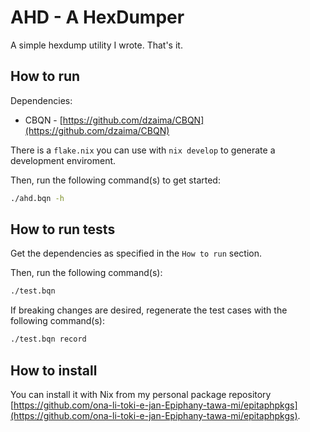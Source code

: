 # AHD - A HexDumper

A simple hexdump utility I wrote. That's it.

## How to run

Dependencies:

- CBQN - [https://github.com/dzaima/CBQN](https://github.com/dzaima/CBQN)

There is a `flake.nix` you can use with `nix develop` to generate a development
enviroment.

Then, run the following command(s) to get started:

```sh
./ahd.bqn -h
```

## How to run tests

Get the dependencies as specified in the `How to run` section.

Then, run the following command(s):

```sh
./test.bqn
```

If breaking changes are desired, regenerate the test cases with the following
command(s):

```sh
./test.bqn record
```

## How to install

You can install it with Nix from my personal package repository
[https://github.com/ona-li-toki-e-jan-Epiphany-tawa-mi/epitaphpkgs](https://github.com/ona-li-toki-e-jan-Epiphany-tawa-mi/epitaphpkgs).
